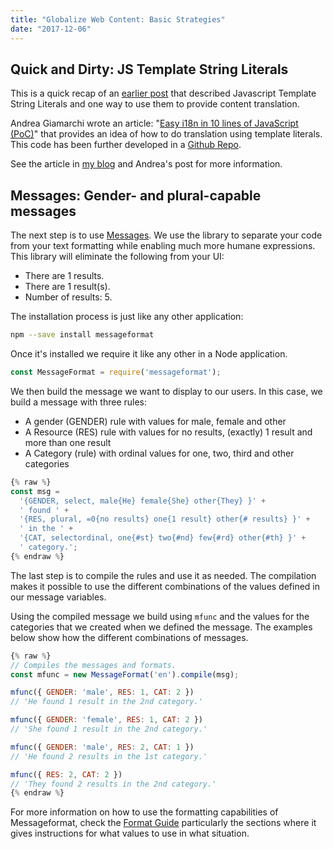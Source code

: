 ```yaml
---
title: "Globalize Web Content: Basic Strategies"
date: "2017-12-06"
---
```


## Quick and Dirty: JS Template String Literals

This is a quick recap of an [earlier post](https://publishing-project.rivendellweb.net/js-template-literals/) that described Javascript Template String Literals and one way to use them to provide content translation.

Andrea Giamarchi wrote an article: "[Easy i18n in 10 lines of JavaScript (PoC)](https://codeburst.io/easy-i18n-in-10-lines-of-javascript-poc-eb9e5444d71e)" that provides an idea of how to do translation using template literals. This code has been further developed in a [Github Repo](https://github.com/WebReflection/i18n-utils).

See the article in [my blog](https://publishing-project.rivendellweb.net/js-template-literals/) and Andrea's post for more information.

## Messages: Gender- and plural-capable messages

The next step is to use [Messages](https://messageformat.github.io/). We use the library to separate your code from your text formatting while enabling much more humane expressions. This library will eliminate the following from your UI:

- There are 1 results.
- There are 1 result(s).
- Number of results: 5.

The installation process is just like any other application:

```bash
npm --save install messageformat
```

Once it's installed we require it like any other in a Node application.

```javascript
const MessageFormat = require('messageformat');
```

We then build the message we want to display to our users. In this case, we build a message with three rules:

- A gender (GENDER) rule with values for male, female and other
- A Resource (RES) rule with values for no results, (exactly) 1 result and more than one result
- A Category (rule) with ordinal values for one, two, third and other categories

```javascript
{% raw %}
const msg =
  '{GENDER, select, male{He} female{She} other{They} }' +
  ' found ' +
  '{RES, plural, =0{no results} one{1 result} other{# results} }' +
  ' in the ' +
  '{CAT, selectordinal, one{#st} two{#nd} few{#rd} other{#th} }' +
  ' category.';
{% endraw %}
```

The last step is to compile the rules and use it as needed. The compilation makes it possible to use the different combinations of the values defined in our message variables.

Using the compiled message we build using `mfunc` and the values for the categories that we created when we defined the message. The examples below show how the different combinations of messages.

```javascript
{% raw %}
// Compiles the messages and formats.
const mfunc = new MessageFormat('en').compile(msg);

mfunc({ GENDER: 'male', RES: 1, CAT: 2 })
// 'He found 1 result in the 2nd category.'

mfunc({ GENDER: 'female', RES: 1, CAT: 2 })
// 'She found 1 result in the 2nd category.'

mfunc({ GENDER: 'male', RES: 2, CAT: 1 })
// 'He found 2 results in the 1st category.'

mfunc({ RES: 2, CAT: 2 })
// 'They found 2 results in the 2nd category.'
{% endraw %}
```

For more information on how to use the formatting capabilities of Messageformat, check the [Format Guide](https://messageformat.github.io/guide/) particularly the sections where it gives instructions for what values to use in what situation.
